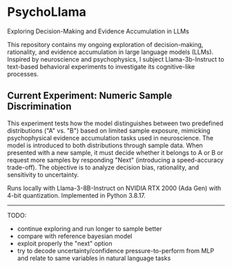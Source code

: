 # PsychoLlama
Exploring Decision-Making and Evidence Accumulation in LLMs

This repository contains my ongoing exploration of decision-making, rationality, and evidence accumulation in large language models (LLMs). Inspired by neuroscience and psychophysics, I subject Llama-3b-Instruct to text-based behavioral experiments to investigate its cognitive-like processes.

## Current Experiment: Numeric Sample Discrimination
This experiment tests how the model distinguishes between two predefined distributions ("A" vs. "B") based on limited sample exposure, mimicking psychophysical evidence accumulation tasks used in neuroscience.
The model is introduced to both distributions through sample data.
When presented with a new sample, it must decide whether it belongs to A or B or request more samples by responding "Next" (introducing a speed-accuracy trade-off).
The objective is to analyze decision bias, rationality, and sensitivity to uncertainty.

Runs locally with Llama-3-8B-Instruct on NVIDIA RTX 2000 (Ada Gen) with 4-bit quantization. Implemented in Python 3.8.17.

--------------------------------------------------------------------------------------------

TODO:
- continue exploring and run longer to sample better
- compare with reference bayesian model
- exploit properly the "next" option
- try to decode uncertainty/confidence pressure-to-perform from MLP and relate to same variables in natural language tasks
